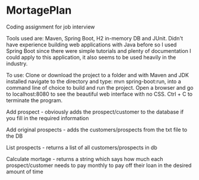 # MortagePlan
Coding assignment for job interview

Tools used are: Maven, Spring Boot, H2 in-memory DB and JUnit. Didn't have experience building web applications with Java before so I used 
Spring Boot since there were simple tutorials and plenty of documentation I could apply to this application, it also seems to be used
heavily in the industry.

To use:
Clone or download the project to a folder and with Maven and JDK installed navigate to the directory and type: mvn spring-boot:run, into a command line of choice
to build and run the project. Open a browser and go to localhost:8080 to see the beautiful web interface with no CSS. Ctrl + C to terminate the program.

Add prospect - obviously adds the prospect/customer to the database if you fill in the required information

Add original prospects - adds the customers/prospects from the txt file to the DB

List prospects - returns a list of all customers/prospects in db

Calculate mortage - returns a string which says how much each prospect/customer needs to pay monthly to pay off their loan in the desired amount of time
